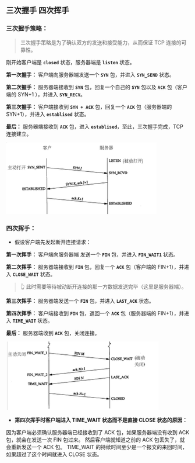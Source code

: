 ## 三次握手 四次挥手

### 三次握手策略：

> 三次握手策略是为了确认双方的发送和接受能力，从而保证 TCP 连接的可靠性。

刚开始客户端是 **`closed`** 状态，服务器端是 **`listen`** 状态。

**第一次握手：** 客户端向服务器端发送一个 **`SYN`** 包，并进入 **`SYN_SEND`** 状态。

**第二次握手：** 服务器端接收到 **`SYN`** 包，回复一个自己的 **`SYN`** 包以及 **`ACK`** 包（客户端的 SYN+1 ），并进入 **`SYN_RECV`**。

**第三次握手：** 客户端接收到 **`SYN + ACK`** 包，回复一个 **`ACK`** 包（服务器端的 SYN+1），并进入 **`establised`** 状态。

**最后：** 服务器端接收到 **`ACK`** 包，进入 **`establised`**，至此，三次握手完成，TCP 连接建立。

![](/images/NetWork/三次握手.png)

### 四次挥手：

+ 假设客户端先发起断开连接请求：

**第一次挥手：** 客户端向服务器端 发送一个 **`FIN`** 包，并进入 **`FIN_WAIT1`** 状态。

**第二次挥手：** 服务器端接收到 **`FIN`** 包，回复一个 **`ACK`** 包（客户端的 FIN+1），并进入 **`CLOSE_WAIT`** 状态。

> 👆 此时需要等待被动断开连接的那一方数据发送完毕（这里是服务器端）。

**第三次挥手：** 服务器端发送一个 **`FIN`** 包，并进入 **`LAST_ACK`** 状态。

**第四次挥手：** 客户端接收到 **`FIN`** 包，返回一个 **`ACK`** 包（服务器端的 FIN+1），并进入 **`TIME_WAIT`** 状态。

**最后：** 服务器端收到 **`ACK`** 包，关闭连接。

![](/images/NetWork/四次挥手.png)

+ **第四次挥手时客户端进入 TIME_WAIT 状态而不是直接 CLOSE 状态的原因：**

因为客户端必须确认服务器端已经接收到了 ACK 包，如果服务器端没有收到 ACK 包，就会在发送一次 FIN 包过来。
然后客户端就知道之前的 ACK 包丢失了，就会重新发送一个 ACK 包。
TIME_WAIT 的持续时间至少是一个报文的来回时间，如果超过了这个时间就进入 CLOSE 状态。
